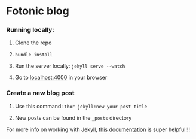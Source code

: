 # Fotonic blog

### Running locally:

1. Clone the repo

2. ```bundle install```

3. Run the server locally: ```jekyll serve --watch```

4) Go to [localhost:4000](http://localhost:4000/) in your browser

### Create a new blog post

1. Use this command: ```thor jekyll:new your post title```

2. New posts can be found in the ```_posts``` directory


For more info on working with Jekyll, [this documentation](https://jekyllrb.com/docs/home/) is super helpful!!!
